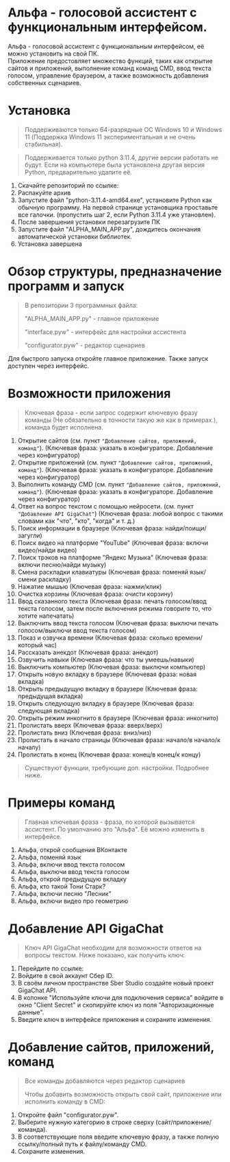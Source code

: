 # Альфа - голосовой ассистент с функциональным интерфейсом.

Альфа - голосовой ассистент с функциональным интерфейсом, её можно установить на свой ПК.  
Приложение предостовляет множество функций, таких как открытие сайтов и приложений, выполнение команд команд CMD, ввод текста голосом, управление браузером, а также возможность добавления собственных сценариев.

# Установка

> Поддерживаются только 64-разрядные ОС Windows 10 и Windows 11 (Поддержка Windows 11 экспериментальная и не очень стабильная).

> Поддерживается только python 3.11.4, другие версии работать не будут. Если на компьютере была установлена другая версия Python, предварительно удалите её.

1) Скачайте репозиторий по ссылке:
2) Распакуйте архив
3) Запустите файл "python-3.11.4-amd64.exe", установите Python как обычную программу. На первой странице установщика проставьте все галочки. (пропустить шаг 2, если Python 3.11.4 уже утановлен).
4) После завершения установки перезагрузите ПК
5) Запустите файл "ALPHA_MAIN_APP.py", дождитесь окончания автоматической установки библиотек.
6) Установка завершена

# Обзор структуры, предназначение программ и запуск
> В репозитории 3 программных файла:
>
> "ALPHA_MAIN_APP.py" - главное приложение
>
> "interface.pyw" - интерфейс для настройки ассистента
>
> "configurator.pyw" - редактор сценариев

Для быстрого запуска откройте главное приложение. Также запуск доступен через интерфейс.

# Возможности приложения
> Ключевая фраза - если запрос содержит ключевую фразу команды (Не обязательно в точности такую же как в примерах.), команда будет исполнена.

1) Открытие сайтов (см. пункт ```"Добавление сайтов, приложений, команд"```). (Ключевая фраза: указать в конфигураторе. Добавление через конфигуратор)
2) Открытие приложений (см. пункт ```"Добавление сайтов, приложений, команд"```). (Ключевая фраза: указать в конфигураторе. Добавление через конфигуратор)
3) Выполнить команду CMD (см. пункт ```"Добавление сайтов, приложений, команд"```). (Ключевая фраза: указать в конфигураторе. Добавление через конфигуратор)
4) Ответ на вопрос текстом с помощью нейросети. (см. пункт ```"Добавление API GigaChat"```) (Ключевая фраза: любой вопрос с такими словами как "что", "кто", "когда" и т. д.)
5) Поиск информации в браузере (Ключевая фраза: найди/поищи/загугли)
6) Поиск видео на платформе "YouTube" (Ключевая фраза: включи видео/найди видео)
7) Поиск трэков на платформе "Яндекс Музыка" (Ключевая фраза: включи песню/найди музыку)
8) Смена раскладки клавиатуры (Ключевая фраза: поменяй язык/смени раскладку)
9) Нажатие мышью (Ключевая фраза: нажми/клик)
10) Очистка корзины (Ключевая фраза: очисти корзину)
11) Ввод сказанного текста (Ключевая фраза: печать голосом/ввод текста голосом, затем после включения режима говорите то, что хотите напечатать)
12) Выключить ввод текста голосом (Ключевая фраза: выключи печать голосом/выключи ввод текста голосом)
13) Показ и озвучка времени (Ключевая фраза: сколько времени/который час)
14) Рассказать анекдот (Ключевая фраза: анекдот)
15) Озвучить навыки (Ключевая фраза: что ты умеешь/навыки)
16) Выключить компьютер (Ключевая фраза: выключи компьютер)
17) Открыть новую вкладку в браузере (Ключевая фраза: новая вкладка)
18) Открыть предыдущую вкладку в браузере (Ключевая фраза: предыдущая вкладка)
19) Открыть следующую вкладку в браузере (Ключевая фраза: следующая вкладка)
20) Открыть режим инкогнито в браузере (Ключевая фраза: инкогнито)
21) Пролистать вверх (Ключевая фраза: вверх/верх)
22) Пролистать вниз (Ключевая фраза: вниз/низ)
23) Пролистать в начало страницы (Ключевая фраза: начало/в начало/к началу)
24) Пролистать в конец (Ключевая фраза: конец/в конец/к концу)

> Существуют функции, требующие доп. настройки. Подробнее ниже.

# Примеры команд
> Главная ключевая фраза - фраза, по которой вызывается ассистент. По умолчанию это "Альфа". Её можно изменить в интерфейсе.
1) Альфа, открой сообщения ВКонтакте
2) Альфа, поменяй язык
3) Альфа, включи ввод текста голосом
4) Альфа, выключи ввод текста голосом
5) Альфа, открой предыдущую вкладку
6) Альфа, кто такой Тони Старк?
7) Альфа, включи песню "Лесник"
8) Альфа, включи видео про геометрию

# Добавление API GigaChat

> Ключ API GigaChat необходим для возможности ответов на вопросы текстом. Ниже показано, как получить ключ:

1) Перейдите по ссылке:
2) Войдите в свой аккаунт Сбер ID.
3) В своём личном пространстве Sber Studio создайте новый проект GigaChat API.
4) В колонке "Используйте ключи для подключения сервиса" войдите в окно "Client Secret" и скопируйте ключ из поля "Авторизационные данные".
5) Введите ключ в интерфейсе приложения и сохраните изменения.

# Добавление сайтов, приложений, команд

> Все команды добавляются через редактор сценариев
>
> Чтобы добавить возможность открыть свой сайт, приложение или исполнить команду в CMD:

1) Откройте файл "configurator.pyw".
2) Выберите нужную категорию в строке сверху (сайт/приложение/команда).
3) В соответствующие поля введите ключевую фразу, а также полную ссылку/полный путь к файлу/команду CMD.
4) Сохраните изменения.
